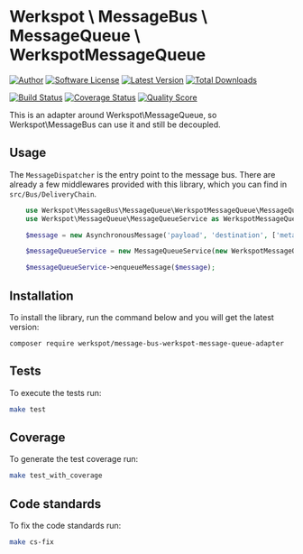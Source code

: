 # Werkspot \ MessageBus \ MessageQueue \ WerkspotMessageQueue

[![Author](http://img.shields.io/badge/author-Werkspot-blue.svg?style=flat-square)](https://www.werkspot.com)
[![Software License](https://img.shields.io/badge/license-MIT-blue.svg?style=flat-square)](LICENSE)
[![Latest Version](https://img.shields.io/github/release/werkspot/message-bus-werkspot-message-queue-adapter.svg?style=flat-square)](https://github.com/werkspot/message-bus-werkspot-message-queue-adapter/releases)
[![Total Downloads](https://img.shields.io/packagist/dt/werkspot/message-bus-werkspot-message-queue-adapter.svg?style=flat-square)](https://packagist.org/packages/werkspot/message-bus-werkspot-message-queue-adapter)

[![Build Status](https://img.shields.io/scrutinizer/build/g/werkspot/message-bus-werkspot-message-queue-adapter.svg?style=flat-square)](https://scrutinizer-ci.com/g/werkspot/message-bus-werkspot-message-queue-adapter/build)
[![Coverage Status](https://img.shields.io/scrutinizer/coverage/g/werkspot/message-bus-werkspot-message-queue-adapter.svg?style=flat-square)](https://scrutinizer-ci.com/g/werkspot/message-bus-werkspot-message-queue-adapter/code-structure)
[![Quality Score](https://img.shields.io/scrutinizer/g/werkspot/message-bus-werkspot-message-queue-adapter.svg?style=flat-square)](https://scrutinizer-ci.com/g/werkspot/message-bus-werkspot-message-queue-adapter)

This is an adapter around Werkspot\MessageQueue, so Werkspot\MessageBus can use it and still be decoupled.

## Usage 

The `MessageDispatcher` is the entry point to the message bus. There are already a few middlewares provided with
 this library, which you can find in `src/Bus/DeliveryChain`.

```php
    use Werkspot\MessageBus\MessageQueue\WerkspotMessageQueue\MessageQueueService;
    use Werkspot\MessageQueue\MessageQueueService as WerkspotMessageQueueService;

    $message = new AsynchronousMessage('payload', 'destination', ['metadata']);

    $messageQueueService = new MessageQueueService(new WerkspotMessageQueueService(/* ... */));

    $messageQueueService->enqueueMessage($message);
```

## Installation

To install the library, run the command below and you will get the latest version:

```
composer require werkspot/message-bus-werkspot-message-queue-adapter
```

## Tests

To execute the tests run:
```bash
make test
```

## Coverage

To generate the test coverage run:
```bash
make test_with_coverage
```

## Code standards

To fix the code standards run:
```bash
make cs-fix
```
